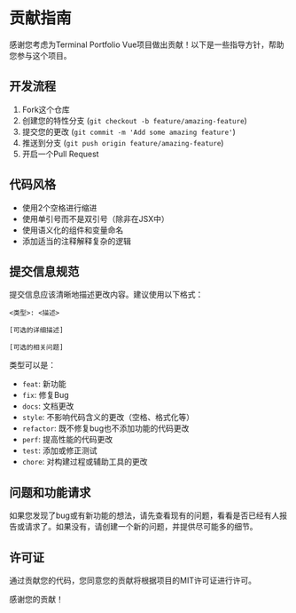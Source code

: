 # 贡献指南

感谢您考虑为Terminal Portfolio Vue项目做出贡献！以下是一些指导方针，帮助您参与这个项目。

## 开发流程

1. Fork这个仓库
2. 创建您的特性分支 (`git checkout -b feature/amazing-feature`)
3. 提交您的更改 (`git commit -m 'Add some amazing feature'`)
4. 推送到分支 (`git push origin feature/amazing-feature`)
5. 开启一个Pull Request

## 代码风格

- 使用2个空格进行缩进
- 使用单引号而不是双引号（除非在JSX中）
- 使用语义化的组件和变量命名
- 添加适当的注释解释复杂的逻辑

## 提交信息规范

提交信息应该清晰地描述更改内容。建议使用以下格式：

```
<类型>: <描述>

[可选的详细描述]

[可选的相关问题]
```

类型可以是：
- `feat`: 新功能
- `fix`: 修复Bug
- `docs`: 文档更改
- `style`: 不影响代码含义的更改（空格、格式化等）
- `refactor`: 既不修复bug也不添加功能的代码更改
- `perf`: 提高性能的代码更改
- `test`: 添加或修正测试
- `chore`: 对构建过程或辅助工具的更改

## 问题和功能请求

如果您发现了bug或有新功能的想法，请先查看现有的问题，看看是否已经有人报告或请求了。如果没有，请创建一个新的问题，并提供尽可能多的细节。

## 许可证

通过贡献您的代码，您同意您的贡献将根据项目的MIT许可证进行许可。

感谢您的贡献！